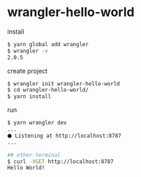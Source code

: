 # wrangler-hello-world

install

```sh
$ yarn global add wrangler
$ wrangler -v
2.0.5
```

create project

```sh
$ wrangler init wrangler-hello-world
$ cd wrangler-hello-world/
$ yarn install
```

run

```sh
$ yarn wrangler dev
...
⬣ Listening at http://localhost:8787
...

## other terminal
$ curl -XGET http://localhost:8787
Hello World!
```


